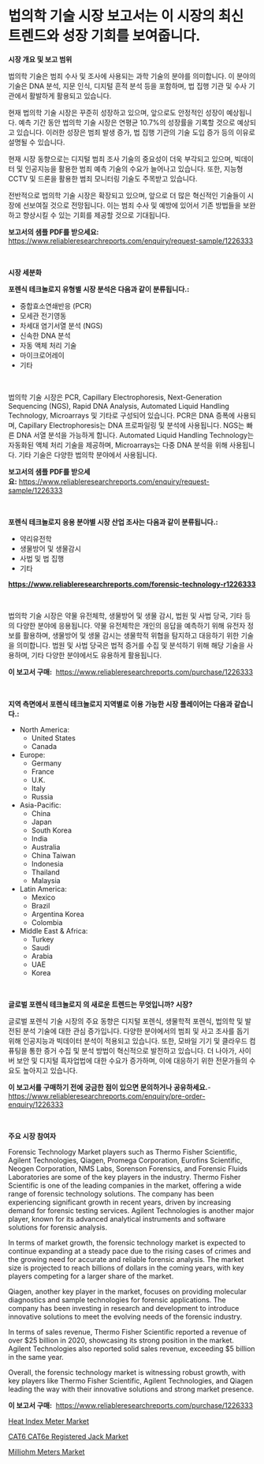 <p><h1>법의학 기술 시장 보고서는 이 시장의 최신 트렌드와 성장 기회를 보여줍니다.</h1></p><p><strong>시장 개요 및 보고 범위</strong></p>
<p><p>법의학 기술은 범죄 수사 및 조사에 사용되는 과학 기술의 분야를 의미합니다. 이 분야의 기술은 DNA 분석, 지문 인식, 디지털 흔적 분석 등을 포함하며, 법 집행 기관 및 수사 기관에서 활발하게 활용되고 있습니다. </p><p>현재 법의학 기술 시장은 꾸준히 성장하고 있으며, 앞으로도 안정적인 성장이 예상됩니다. 예측 기간 동안 법의학 기술 시장은 연평균 10.7%의 성장률을 기록할 것으로 예상되고 있습니다. 이러한 성장은 범죄 발생 증가, 법 집행 기관의 기술 도입 증가 등의 이유로 설명될 수 있습니다. </p><p>현재 시장 동향으로는 디지털 범죄 조사 기술의 중요성이 더욱 부각되고 있으며, 빅데이터 및 인공지능을 활용한 범죄 예측 기술의 수요가 늘어나고 있습니다. 또한, 지능형 CCTV 및 드론을 활용한 범죄 모니터링 기술도 주목받고 있습니다. </p><p>전반적으로 법의학 기술 시장은 확장되고 있으며, 앞으로 더 많은 혁신적인 기술들이 시장에 선보여질 것으로 전망됩니다. 이는 범죄 수사 및 예방에 있어서 기존 방법들을 보완하고 향상시킬 수 있는 기회를 제공할 것으로 기대됩니다.</p></p>
<p><strong>보고서의 샘플 PDF를 받으세요:</strong> <a href="https://www.reliableresearchreports.com/enquiry/request-sample/1226333">https://www.reliableresearchreports.com/enquiry/request-sample/1226333</a></p>
<p>&nbsp;</p>
<p><strong>시장 세분화</strong></p>
<p><strong>포렌식 테크놀로지 유형별 시장 분석은 다음과 같이 분류됩니다.:</strong></p>
<p><ul><li>중합효소연쇄반응 (PCR)</li><li>모세관 전기영동</li><li>차세대 염기서열 분석 (NGS)</li><li>신속한 DNA 분석</li><li>자동 액체 처리 기술</li><li>마이크로어레이</li><li>기타</li></ul></p>
<p>&nbsp;</p>
<p><p>법의학 기술 시장은 PCR, Capillary Electrophoresis, Next-Generation Sequencing (NGS), Rapid DNA Analysis, Automated Liquid Handling Technology, Microarrays 및 기타로 구성되어 있습니다. PCR은 DNA 증폭에 사용되며, Capillary Electrophoresis는 DNA 프로파일링 및 분석에 사용됩니다. NGS는 빠른 DNA 서열 분석을 가능하게 합니다. Automated Liquid Handling Technology는 자동화된 액체 처리 기술을 제공하며, Microarrays는 다중 DNA 분석을 위해 사용됩니다. 기타 기술은 다양한 법의학 분야에서 사용됩니다.</p></p>
<p><strong>보고서의 샘플 PDF를 받으세요:</strong>&nbsp;<a href="https://www.reliableresearchreports.com/enquiry/request-sample/1226333">https://www.reliableresearchreports.com/enquiry/request-sample/1226333</a></p>
<p>&nbsp;</p>
<p><strong> 포렌식 테크놀로지 응용 분야별 시장 산업 조사는 다음과 같이 분류됩니다.:</strong></p>
<p><ul><li>약리유전학</li><li>생물방어 및 생물감시</li><li>사법 및 법 집행</li><li>기타</li></ul></p>
<p><strong><a href="https://www.reliableresearchreports.com/forensic-technology-r1226333">https://www.reliableresearchreports.com/forensic-technology-r1226333</a></strong></p>
<p>&nbsp;</p>
<p><p>법의학 기술 시장은 약물 유전체학, 생물방어 및 생물 감시, 법원 및 사법 당국, 기타 등의 다양한 분야에 응용됩니다. 약물 유전체학은 개인의 응답을 예측하기 위해 유전자 정보를 활용하며, 생물방어 및 생물 감시는 생물학적 위협을 탐지하고 대응하기 위한 기술을 의미합니다. 법원 및 사법 당국은 법적 증거를 수집 및 분석하기 위해 해당 기술을 사용하며, 기타 다양한 분야에서도 유용하게 활용됩니다.</p></p>
<p><strong>이 보고서 구매:</strong>&nbsp; <a href="https://www.reliableresearchreports.com/purchase/1226333">https://www.reliableresearchreports.com/purchase/1226333</a></p>
<p>&nbsp;</p>
<p><strong>지역 측면에서 포렌식 테크놀로지 지역별로 이용 가능한 시장 플레이어는 다음과 같습니다.:</strong></p>
<p><ul>
    <li>
        North America:
        <ul>
            <li>United States</li>
            <li>Canada</li>
        </ul>
    </li>
    <li>
        Europe:
        <ul>
            <li>Germany</li>
            <li>France</li>
            <li>U.K.</li>
            <li>Italy</li>
            <li>Russia</li>
        </ul>
    </li>
    <li>
        Asia-Pacific:
        <ul>
            <li>China</li>
            <li>Japan</li>
            <li>South Korea</li>
            <li>India</li>
            <li>Australia</li>
            <li>China Taiwan</li>
            <li>Indonesia</li>
            <li>Thailand</li>
            <li>Malaysia</li>
        </ul>
    </li>
    <li>
        Latin America:
        <ul>
            <li>Mexico</li>
            <li>Brazil</li>
            <li>Argentina Korea</li>
            <li>Colombia</li>
        </ul>
    </li>
    <li>
        Middle East & Africa:
        <ul>
            <li>Turkey</li>
            <li>Saudi</li>
            <li>Arabia</li>
            <li>UAE</li>
            <li>Korea</li>
        </ul>
    </li>
    </ul></p>
<p>&nbsp;</p>
<p><strong>글로벌 포렌식 테크놀로지 의 새로운 트렌드는 무엇입니까? 시장?</strong></p>
<p><p>글로벌 포렌식 기술 시장의 주요 동향은 디지털 포렌식, 생물학적 포렌식, 법의학 및 발전된 분석 기술에 대한 관심 증가입니다. 다양한 분야에서의 범죄 및 사고 조사를 돕기 위해 인공지능과 빅데이터 분석이 적용되고 있습니다. 또한, 모바일 기기 및 클라우드 컴퓨팅을 통한 증거 수집 및 분석 방법이 혁신적으로 발전하고 있습니다. 더 나아가, 사이버 보안 및 디지털 흑자업법에 대한 수요가 증가하며, 이에 대응하기 위한 전문가들의 수요도 높아지고 있습니다.</p></p>
<p><strong>이 보고서를 구매하기 전에 궁금한 점이 있으면 문의하거나 공유하세요.</strong>- <a href="https://www.reliableresearchreports.com/enquiry/pre-order-enquiry/1226333">https://www.reliableresearchreports.com/enquiry/pre-order-enquiry/1226333</a></p>
<p>&nbsp;</p>
<p><strong>주요 시장 참여자</strong></p>
<p><p>Forensic Technology Market players such as Thermo Fisher Scientific, Agilent Technologies, Qiagen, Promega Corporation, Eurofins Scientific, Neogen Corporation, NMS Labs, Sorenson Forensics, and Forensic Fluids Laboratories are some of the key players in the industry. Thermo Fisher Scientific is one of the leading companies in the market, offering a wide range of forensic technology solutions. The company has been experiencing significant growth in recent years, driven by increasing demand for forensic testing services. Agilent Technologies is another major player, known for its advanced analytical instruments and software solutions for forensic analysis.</p><p>In terms of market growth, the forensic technology market is expected to continue expanding at a steady pace due to the rising cases of crimes and the growing need for accurate and reliable forensic analysis. The market size is projected to reach billions of dollars in the coming years, with key players competing for a larger share of the market.</p><p>Qiagen, another key player in the market, focuses on providing molecular diagnostics and sample technologies for forensic applications. The company has been investing in research and development to introduce innovative solutions to meet the evolving needs of the forensic industry.</p><p>In terms of sales revenue, Thermo Fisher Scientific reported a revenue of over $25 billion in 2020, showcasing its strong position in the market. Agilent Technologies also reported solid sales revenue, exceeding $5 billion in the same year.</p><p>Overall, the forensic technology market is witnessing robust growth, with key players like Thermo Fisher Scientific, Agilent Technologies, and Qiagen leading the way with their innovative solutions and strong market presence.</p></p>
<p><strong>이 보고서 구매:</strong>&nbsp;&nbsp;<a href="https://www.reliableresearchreports.com/purchase/1226333">https://www.reliableresearchreports.com/purchase/1226333</a></p>
<p><p><a href="https://github.com/myacatherineblakecaczo9vcsw/Market-Research-Report-List-2/blob/main/heat-index-meter-market.md">Heat Index Meter Market</a></p><p><a href="https://pretty-mail-caf.notion.site/CAT6-CAT6e-Registered-Jack-Market-Focuses-on-Market-Share-Size-and-Projected-Forecast-Till-2031-4598af24ad2f4186961e3a2bad1d930e">CAT6 CAT6e Registered Jack Market</a></p><p><a href="https://github.com/okotobwrhuteie/Market-Research-Report-List-2/blob/main/milliohm-meters-market.md">Milliohm Meters Market</a></p></p>
